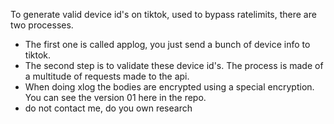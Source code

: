 To generate valid device id's on tiktok, used to bypass ratelimits, there are two processes.
- The first one is called applog, you just send a bunch of device info to tiktok.
- The second step is to validate these device id's. The process is made of a multitude of requests made to the api.
- When doing xlog the bodies are encrypted using a special encryption. You can see the version 01 here in the repo.
- do not contact me, do you own research
